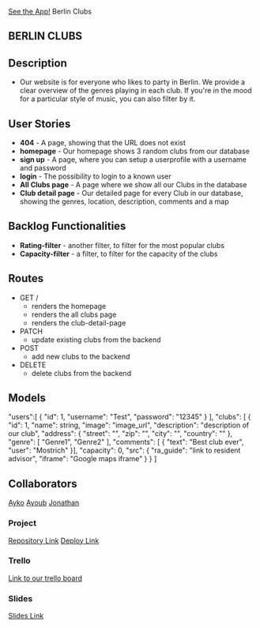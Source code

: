 [See the App!](https://berlinclubs.netlify.app/) Berlin Clubs

## BERLIN CLUBS

## Description

- Our website is for everyone who likes to party in Berlin. We provide a clear overview of the genres playing in each club. If you're in the mood for a particular style of music, you can also filter by it.

## User Stories

- **404** - A page, showing that the URL does not exist
- **homepage** - Our homepage shows 3 random clubs from our database
- **sign up** - A page, where you can setup a userprofile with a username and password
- **login** - The possibility to login to a known user
- **All Clubs page** - A page where we show all our Clubs in the database
- **Club detail page** - Our detailed page for every Club in our database, showing the genres, location, description, comments and a map

## Backlog Functionalities

- **Rating-filter** - another filter, to filter for the most popular clubs
- **Capacity-filter** - a filter, to filter for the capacity of the clubs

## Routes

- GET /
  - renders the homepage
  - renders the all clubs page
  - renders the club-detail-page
- PATCH
  - update existing clubs from the backend
- POST
  - add new clubs to the backend
- DELETE
  - delete clubs from the backend

## Models

"users":[
{
"id": 1,
"username": "Test",
"password": "12345"
}
],
"clubs": [
{
"id": 1,
"name": string,
"image": "image_url",
"description": "description of our club",
"address": {
"street": "",
"zip": "",
"city": "",
"country": ""
},
"genre": [
"Genre1",
"Genre2"
],
"comments": [
{
"text": "Best club ever",
"user": "Mostrich"
}],
"capacity": 0,
"src": {
"ra_guide": "link to resident advisor",
"iframe": "Google maps iframe"
}
}
]

## Collaborators

[Ayko](https://github.com/ayk0wsk11)
[Ayoub](https://github.com/95Ay)
[Jonathan](https://github.com/Senfjo)

### Project

[Repository Link](https://github.com/ayk0wsk11/berlin-clubs-project)
[Deploy Link](www.your-deploy-url-here.com)

### Trello

[Link to our trello board](https://trello.com/b/Dnxw5uyQ/berliner-clubs-webpage)

### Slides

[Slides Link](https://docs.google.com/presentation/d/1u2HEV14abukxYoQcWJiqiBnEKuFLSd0SVHsrBlmf1Ns/edit#slide=id.g2e569a3e5af_0_611)
